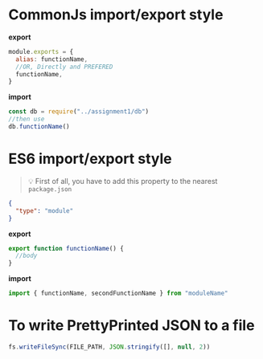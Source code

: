 # CommonJs import/export style

**export**

```js
module.exports = {
  alias: functionName,
  //OR, Directly and PREFERED
  functionName,
}
```

**import**

```js
const db = require("../assignment1/db")
//then use
db.functionName()
```

# ES6 import/export style

> :bulb: First of all, you have to add this property to the nearest `package.json`

```json
{
  "type": "module"
}
```

**export**

```js
export function functionName() {
  //body
}
```

**import**

```js
import { functionName, secondFunctionName } from "moduleName"
```

# To write PrettyPrinted JSON to a file

```js
fs.writeFileSync(FILE_PATH, JSON.stringify([], null, 2))
```
